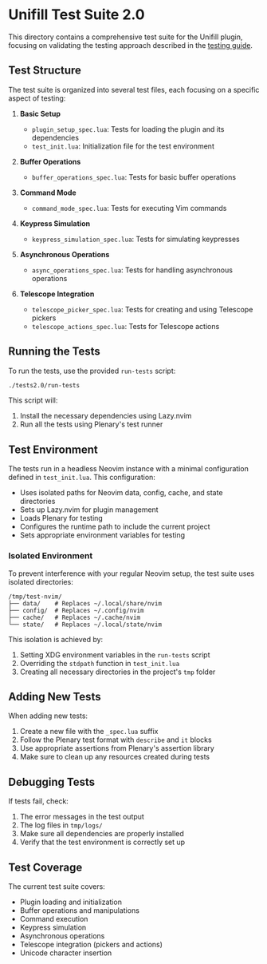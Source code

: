 # Unifill Test Suite 2.0

This directory contains a comprehensive test suite for the Unifill plugin,
focusing on validating the testing approach described in the
[testing guide](../dev/guides/testing.md).

## Test Structure

The test suite is organized into several test files, each focusing on a specific
aspect of testing:

1. **Basic Setup**

   - `plugin_setup_spec.lua`: Tests for loading the plugin and its dependencies
   - `test_init.lua`: Initialization file for the test environment

2. **Buffer Operations**

   - `buffer_operations_spec.lua`: Tests for basic buffer operations

3. **Command Mode**

   - `command_mode_spec.lua`: Tests for executing Vim commands

4. **Keypress Simulation**

   - `keypress_simulation_spec.lua`: Tests for simulating keypresses

5. **Asynchronous Operations**

   - `async_operations_spec.lua`: Tests for handling asynchronous operations

6. **Telescope Integration**
   - `telescope_picker_spec.lua`: Tests for creating and using Telescope pickers
   - `telescope_actions_spec.lua`: Tests for Telescope actions

## Running the Tests

To run the tests, use the provided `run-tests` script:

```bash
./tests2.0/run-tests
```

This script will:

1. Install the necessary dependencies using Lazy.nvim
2. Run all the tests using Plenary's test runner

## Test Environment

The tests run in a headless Neovim instance with a minimal configuration defined in `test_init.lua`.
This configuration:

- Uses isolated paths for Neovim data, config, cache, and state directories
- Sets up Lazy.nvim for plugin management
- Loads Plenary for testing
- Configures the runtime path to include the current project
- Sets appropriate environment variables for testing

### Isolated Environment

To prevent interference with your regular Neovim setup, the test suite uses isolated directories:

```text
/tmp/test-nvim/
├── data/    # Replaces ~/.local/share/nvim
├── config/  # Replaces ~/.config/nvim
├── cache/   # Replaces ~/.cache/nvim
└── state/   # Replaces ~/.local/state/nvim
```

This isolation is achieved by:

1. Setting XDG environment variables in the `run-tests` script
2. Overriding the `stdpath` function in `test_init.lua`
3. Creating all necessary directories in the project's `tmp` folder

## Adding New Tests

When adding new tests:

1. Create a new file with the `_spec.lua` suffix
2. Follow the Plenary test format with `describe` and `it` blocks
3. Use appropriate assertions from Plenary's assertion library
4. Make sure to clean up any resources created during tests

## Debugging Tests

If tests fail, check:

1. The error messages in the test output
2. The log files in `tmp/logs/`
3. Make sure all dependencies are properly installed
4. Verify that the test environment is correctly set up

## Test Coverage

The current test suite covers:

- Plugin loading and initialization
- Buffer operations and manipulations
- Command execution
- Keypress simulation
- Asynchronous operations
- Telescope integration (pickers and actions)
- Unicode character insertion
